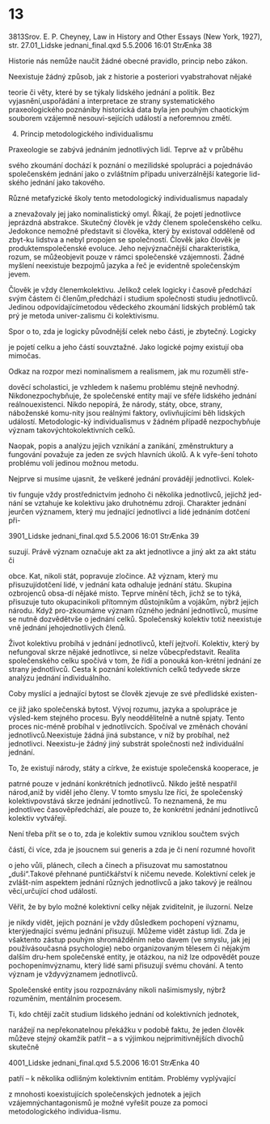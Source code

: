 # 13

3813Srov. E. P. Cheyney, Law in History and Other Essays (New York, 1927), str. 27.01_Lidske jednani_final.qxd 5.5.2006 16:01 StrÆnka 38

Historie nás nemůže naučit žádné obecné pravidlo, princip nebo zákon.

Neexistuje žádný způsob, jak z historie a posteriori vyabstrahovat nějaké

teorie či věty, které by se týkaly lidského jednání a politik. Bez vyjasnění,uspořádání a interpretace ze strany systematického praxeologického poznáníby historická data byla jen pouhým chaotickým souborem vzájemně nesouvi-sejících událostí a neforemnou změtí.

4. Princip metodologického individualismu

Praxeologie se zabývá jednáním jednotlivých lidí. Teprve až v průběhu

svého zkoumání dochází k poznání o mezilidské spolupráci a pojednáváo společenském jednání jako o zvláštním případu univerzálnější kategorie lid-ského jednání jako takového.

Různé metafyzické školy tento metodologický individualismus napadaly

a znevažovaly jej jako nominalistický omyl. Říkají, že pojetí jednotlivce jeprázdná abstrakce. Skutečný člověk je vždy členem společenského celku. Jedokonce nemožné představit si člověka, který by existoval odděleně od zbyt-ku lidstva a nebyl propojen se společností. Člověk jako člověk je produktemspolečenské evoluce. Jeho nejvýznačnější charakteristika, rozum, se můžeobjevit pouze v rámci společenské vzájemnosti. Žádné myšlení neexistuje bezpojmů jazyka a řeč je evidentně společenským jevem.

Člověk je vždy členemkolektivu. Jelikož celek logicky i časově předchází svým částem či členům,předchází i studium společnosti studiu jednotlivců. Jedinou odpovídajícímetodou vědeckého zkoumání lidských problémů tak prý je metoda univer-zalismu či kolektivismu.

Spor o to, zda je logicky původnější celek nebo části, je zbytečný. Logicky

je pojetí celku a jeho částí souvztažné. Jako logické pojmy existují oba mimočas.

Odkaz na rozpor mezi nominalismem a realismem, jak mu rozuměli stře-

dověcí scholastici, je vzhledem k našemu problému stejně nevhodný. Nikdonezpochybňuje, že společenské entity mají ve sféře lidského jednání reálnouexistenci. Nikdo nepopírá, že národy, státy, obce, strany, náboženské komu-nity jsou reálnými faktory, ovlivňujícími běh lidských událostí. Metodologic-ký individualismus v žádném případě nezpochybňuje význam takovýchtokolektivních celků.

Naopak, popis a analýzu jejich vznikání a zanikání, změnstruktury a fungování považuje za jeden ze svých hlavních úkolů. A k vyře-šení tohoto problému volí jedinou možnou metodu.

Nejprve si musíme ujasnit, že veškeré jednání provádějí jednotlivci. Kolek-

tiv funguje vždy prostřednictvím jednoho či několika jednotlivců, jejichž jed-nání se vztahuje ke kolektivu jako druhotnému zdroji. Charakter jednání jeurčen významem, který mu jednající jednotlivci a lidé jednáním dotčení při-

3901_Lidske jednani_final.qxd 5.5.2006 16:01 StrÆnka 39

suzují. Právě význam označuje akt za akt jednotlivce a jiný akt za akt státu či

obce. Kat, nikoli stát, popravuje zločince. Až význam, který mu přisuzujídotčení lidé, v jednání kata odhaluje jednání státu. Skupina ozbrojenců obsa-dí nějaké místo. Teprve mínění těch, jichž se to týká, přisuzuje tuto okupacinikoli přítomným důstojníkům a vojákům, nýbrž jejich národu. Když pro-zkoumáme význam různého jednání jednotlivců, musíme se nutně dozvědětvše o jednání celků. Společenský kolektiv totiž neexistuje vně jednání jehojednotlivých členů.

Život kolektivu probíhá v jednání jednotlivců, kteří jejtvoří. Kolektiv, který by nefungoval skrze nějaké jednotlivce, si nelze vůbecpředstavit. Realita společenského celku spočívá v tom, že řídí a ponouká kon-krétní jednání ze strany jednotlivců. Cesta k poznání kolektivních celků tedyvede skrze analýzu jednání individuálního.

Coby myslící a jednající bytost se člověk zjevuje ze své předlidské existen-

ce již jako společenská bytost. Vývoj rozumu, jazyka a spolupráce je výsled-kem stejného procesu. Byly neoddělitelně a nutně spjaty. Tento proces nic-méně probíhal v jednotlivcích. Spočíval ve změnách chování jednotlivců.Neexistuje žádná jiná substance, v níž by probíhal, než jednotlivci. Neexistu-je žádný jiný substrát společnosti než individuální jednání.

To, že existují národy, státy a církve, že existuje společenská kooperace, je

patrné pouze v jednání konkrétních jednotlivců. Nikdo ještě nespatřil národ,aniž by viděl jeho členy. V tomto smyslu lze říci, že společenský kolektivpovstává skrze jednání jednotlivců. To neznamená, že mu jednotlivec časověpředchází, ale pouze to, že konkrétní jednání jednotlivců kolektiv vytvářejí.

Není třeba přít se o to, zda je kolektiv sumou vzniklou součtem svých

částí, či více, zda je jsoucnem sui generis a zda je či není rozumné hovořit

o jeho vůli, plánech, cílech a činech a přisuzovat mu samostatnou „duši“.Takové přehnané puntičkářství k ničemu nevede. Kolektivní celek je zvlášt-ním aspektem jednání různých jednotlivců a jako takový je reálnou věcí,určující chod událostí.

Věřit, že by bylo možné kolektivní celky nějak zviditelnit, je iluzorní. Nelze

je nikdy vidět, jejich poznání je vždy důsledkem pochopení významu, kterýjednající svému jednání přisuzují. Můžeme vidět zástup lidí. Zda je všaktento zástup pouhým shromážděním nebo davem (ve smyslu, jak jej používásoučasná psychologie) nebo organizovaným tělesem či nějakým dalším dru-hem společenské entity, je otázkou, na niž lze odpovědět pouze pochopenímvýznamu, který lidé sami přisuzují svému chování. A tento význam je vždyvýznamem jednotlivců.

Společenské entity jsou rozpoznávány nikoli našimismysly, nýbrž rozuměním, mentálním procesem.

Ti, kdo chtějí začít studium lidského jednání od kolektivních jednotek,

narážejí na nepřekonatelnou překážku v podobě faktu, že jeden člověk můževe stejný okamžik patřit – a s výjimkou nejprimitivnějších divochů skutečně

4001_Lidske jednani_final.qxd 5.5.2006 16:01 StrÆnka 40

patří – k několika odlišným kolektivním entitám. Problémy vyplývající

z mnohosti koexistujících společenských jednotek a jejich vzájemnýchantagonismů je možné vyřešit pouze za pomoci metodologického individua-lismu.


